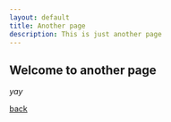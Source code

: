 ```yaml
---
layout: default
title: Another page
description: This is just another page
---
```


## Welcome to another page

_yay_

[back](./index)
